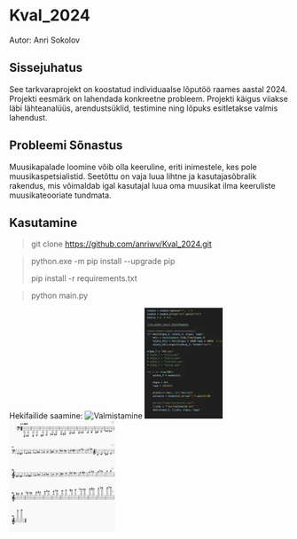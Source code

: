 # Kval_2024
Autor: Anri Sokolov

## Sissejuhatus
 See tarkvaraprojekt on koostatud individuaalse lõputöö raames aastal 2024. Projekti eesmärk on lahendada konkreetne probleem. Projekti käigus viiakse läbi lähteanalüüs, arendustsüklid, testimine ning lõpuks esitletakse valmis lahendust.


 ## Probleemi Sõnastus

Muusikapalade loomine võib olla keeruline, eriti inimestele, kes pole muusikaspetsialistid. Seetõttu on vaja luua lihtne ja kasutajasõbralik rakendus, mis võimaldab igal kasutajal luua oma muusikat ilma keeruliste muusikateooriate tundmata.


## Kasutamine
> git clone https://github.com/anriwv/Kval_2024.git

> python.exe -m pip install --upgrade pip
> 
> pip install -r requirements.txt

> python main.py



Hekifailide saamine:
<img src="https://github.com/anriwv/Kval_2024/raw/main/scr/3min" alt="Valmistamine" height="200">
<img src="https://github.com/anriwv/Kval_2024/raw/main/scr/valmistamine.png" alt="Valmistamine" height="200">
<img src="https://github.com/anriwv/Kval_2024/blob/main/scr/Klaver.png" alt="Valmistamine" height="200">
